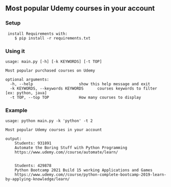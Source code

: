 ## Most popular Udemy courses in your account

### Setup
           
     install Requirements with:
        $ pip install -r requirements.txt

### Using it
	usage: main.py [-h] [-k KEYWORDS] [-t TOP]

	Most popular purchased courses on Udemy

	optional arguments:
	  -h, --help            		show this help message and exit
	  -k KEYWORDS, --keywords KEYWORDS  	courses keywords to filter [ex: python, java]
	  -t TOP, --top TOP     		How many courses to display
	  
### Example
	usage: python main.py -k 'python' -t 2

	Most popular Udemy courses in your account

	output:
	   	Students: 931891
	   	Automate the Boring Stuff with Python Programming
		https://www.udemy.com//course/automate/learn/


		Students: 429878
		Python Bootcamp 2021 Build 15 working Applications and Games
		https://www.udemy.com//course/python-complete-bootcamp-2019-learn-by-applying-knowledge/learn/
